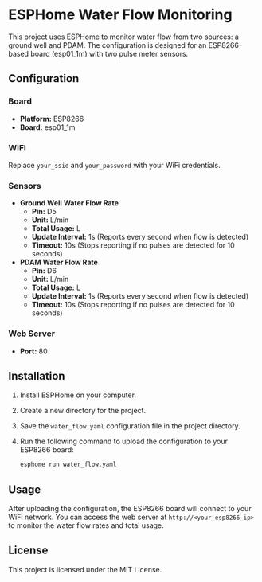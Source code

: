# ESPHome Water Flow Monitoring

This project uses ESPHome to monitor water flow from two sources: a ground well and PDAM. The configuration is designed for an ESP8266-based board (esp01_1m) with two pulse meter sensors.

## Configuration

### Board
- **Platform:** ESP8266
- **Board:** esp01_1m

### WiFi
Replace `your_ssid` and `your_password` with your WiFi credentials.

### Sensors
- **Ground Well Water Flow Rate**
  - **Pin:** D5
  - **Unit:** L/min
  - **Total Usage:** L
  - **Update Interval:** 1s (Reports every second when flow is detected)
  - **Timeout:** 10s (Stops reporting if no pulses are detected for 10 seconds)
- **PDAM Water Flow Rate**
  - **Pin:** D6
  - **Unit:** L/min
  - **Total Usage:** L
  - **Update Interval:** 1s (Reports every second when flow is detected)
  - **Timeout:** 10s (Stops reporting if no pulses are detected for 10 seconds)

### Web Server
- **Port:** 80

## Installation

1. Install ESPHome on your computer.
2. Create a new directory for the project.
3. Save the `water_flow.yaml` configuration file in the project directory.
4. Run the following command to upload the configuration to your ESP8266 board:

   ```bash
   esphome run water_flow.yaml
   ```

## Usage

After uploading the configuration, the ESP8266 board will connect to your WiFi network. You can access the web server at `http://<your_esp8266_ip>` to monitor the water flow rates and total usage.

## License

This project is licensed under the MIT License.